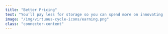 ```yaml
---
title: "Better Pricing"
text: "You’ll pay less for storage so you can spend more on innovating your project."
image: "/img/virtuous-cycle-icons/earning.png"
class: "connector-content"
---
```

